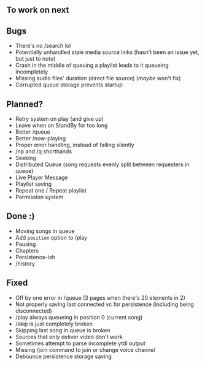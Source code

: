 ## To work on next

## Bugs

- There's no /search lol
- Potentially unhandled stale media source links (hasn't been an issue yet, but just to note)
- Crash in the middle of queuing a playlist leads to it queueing incompletely
- Missing audio files' duration (direct file source) (_maybe_ won't fix)
- Corrupted queue storage prevents startup

## Planned?

- Retry system on play (and give up)
- Leave when on StandBy for too long
- Better /queue
- Better /now-playing
- Proper error handling, instead of failing silently
- /np and /q shorthands
- Seeking
- Distributed Queue (song requests evenly split between requesters in queue)
- Live Player Message
- Playlist saving
- Repeat one / Repeat playlist
- Permission system

## Done :)

- Moving songs in queue
- Add `position` option to /play
- Pausing
- Chapters
- Persistence-ish
- /history

## Fixed

- Off by one error in /queue (3 pages when there's 20 elements in 2)
- Not properly saving last connected vc for persistence (including being disconnected)
- /play always queueing in position 0 (current song)
- /skip is just completely broken
- Skipping last song in queue is broken
- Sources that only deliver video don't work
- Sometimes attempt to parse incomplete ytdl output
- Missing /join command to join or change voice channel
- Debounce persistence storage saving
